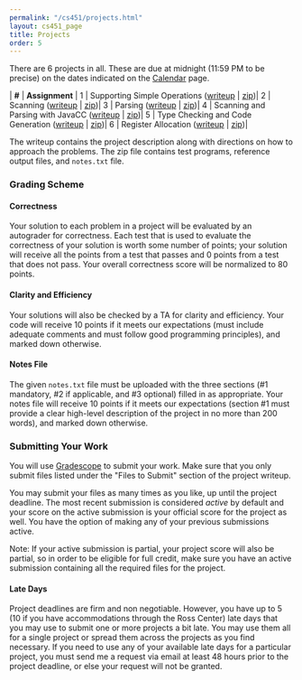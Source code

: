 ```yaml
---
permalink: "/cs451/projects.html"
layout: cs451_page
title: Projects
order: 5
---
```


There are 6 projects in all. These are due at midnight (11:59 PM to be precise) on the dates indicated on the [Calendar](calendar.html) page.

| **#** | **Assignment** |
1 | Supporting Simple Operations ([writeup](https://www.cs.umb.edu/~siyer/teaching/cs451/project1.pdf) \| [zip](https://www.cs.umb.edu/~siyer/teaching/cs451/project1.zip))|
2 | Scanning ([writeup](https://www.cs.umb.edu/~siyer/teaching/cs451/project2.pdf) \| [zip](https://www.cs.umb.edu/~siyer/teaching/cs451/project2.zip))|
3 | Parsing ([writeup](https://www.cs.umb.edu/~siyer/teaching/cs451/project3.pdf) \| [zip](https://www.cs.umb.edu/~siyer/teaching/cs451/project3.zip))|
4 | Scanning and Parsing with JavaCC ([writeup](https://www.cs.umb.edu/~siyer/teaching/cs451/project4.pdf) \| [zip](https://www.cs.umb.edu/~siyer/teaching/cs451/project4.zip))|
5 | Type Checking and Code Generation ([writeup](https://www.cs.umb.edu/~siyer/teaching/cs451/project5.pdf) \| [zip](https://www.cs.umb.edu/~siyer/teaching/cs451/project5.zip))|
6 | Register Allocation ([writeup](https://www.cs.umb.edu/~siyer/teaching/cs451/project6.pdf) \| [zip](https://www.cs.umb.edu/~siyer/teaching/cs451/project6.zip))|

The writeup contains the project description along with directions on how to approach the problems. The zip file contains test programs, reference output files, and `notes.txt` file.

### Grading Scheme

#### Correctness

Your solution to each problem in a project will be evaluated by an autograder for correctness. Each test that is used to evaluate the correctness of your solution is worth some number of points; your solution will receive all the points from a test that passes and 0 points from a test that does not pass. Your overall correctness score will be normalized to 80 points.

#### Clarity and Efficiency

Your solutions will also be checked by a TA for clarity and efficiency. Your code will receive 10 points if it meets our expectations (must include adequate comments and must follow good programming principles), and marked down otherwise.

#### Notes File

The given `notes.txt` file must be uploaded with the three sections (\#1 mandatory, \#2 if applicable, and \#3 optional) filled in as appropriate. Your notes file will receive 10 points if it meets our expectations (section \#1 must provide a clear high-level description of the project in no more than 200 words), and marked down otherwise.

### Submitting Your Work

You will use [Gradescope](https://gradescope.com/) to submit your work. Make sure that you only submit files listed under the "Files to Submit" section of the project writeup.

You may submit your files as many times as you like, up until the project deadline. The most recent submission is considered *active* by default and your score on the active submission is your official score for the project as well. You have the option of making any of your previous submissions active.

Note: If your active submission is partial, your project score will also be partial, so in order to be eligible for full credit, make sure you have an active submission containing all the required files for the project.

#### Late Days

Project deadlines are firm and non negotiable. However, you have up to 5 (10 if you have accommodations through the Ross Center) late days that you may use to submit one or more projects a bit late. You may use them all for a single project or spread them across the projects as you find necessary. If you need to use any of your available late days for a particular project, you must send me a request via email at least 48 hours prior to the project deadline, or else your request will not be granted.
